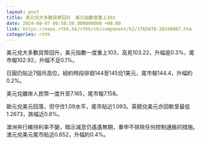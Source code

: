 ```yaml
---
layout: post
title: 美元兌大多數貨幣回升　美元指數曾重上103
date: 2024-08-07 06:58:56.000000000 +08:00
link: https://news.rthk.hk/rthk/ch/component/k2/1765078-20240807.htm
categories: rthk
---
```


美元兌大多數貨幣回升，美元指數一度重上103，高見103.22，升幅逾0.3%，尾市報102.92，升幅不足0.1%。

日圓仍貼近7個月高位，紐約時段徘徊144至145兌1美元，尾市報144.4，升幅約0.2%。

美元兌離岸人民幣一度升至7.165，尾市報7.158。

歐元兌美元回落，但守住1.09水平，尾市貼近1.093。英鎊兌美元亦回軟至最低1.2673，跌幅近0.8%。

澳洲央行維持利率不變，暗示減息仍遙遙無期，重申不排除任何控制通脹的措施。澳元兌美元尾市貼近0.652，升幅約0.4%。
